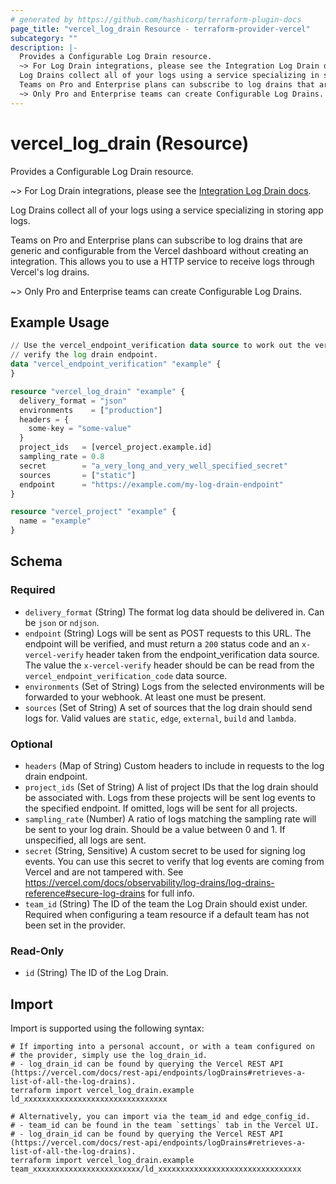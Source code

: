 ```yaml
---
# generated by https://github.com/hashicorp/terraform-plugin-docs
page_title: "vercel_log_drain Resource - terraform-provider-vercel"
subcategory: ""
description: |-
  Provides a Configurable Log Drain resource.
  ~> For Log Drain integrations, please see the Integration Log Drain docs https://vercel.com/docs/observability/log-drains#log-drains-integration.
  Log Drains collect all of your logs using a service specializing in storing app logs.
  Teams on Pro and Enterprise plans can subscribe to log drains that are generic and configurable from the Vercel dashboard without creating an integration. This allows you to use a HTTP service to receive logs through Vercel's log drains.
  ~> Only Pro and Enterprise teams can create Configurable Log Drains.
---
```


# vercel_log_drain (Resource)

Provides a Configurable Log Drain resource.

~> For Log Drain integrations, please see the [Integration Log Drain docs](https://vercel.com/docs/observability/log-drains#log-drains-integration).

Log Drains collect all of your logs using a service specializing in storing app logs.

Teams on Pro and Enterprise plans can subscribe to log drains that are generic and configurable from the Vercel dashboard without creating an integration. This allows you to use a HTTP service to receive logs through Vercel's log drains.

~> Only Pro and Enterprise teams can create Configurable Log Drains.

## Example Usage

```terraform
// Use the vercel_endpoint_verification data source to work out the verification code needed to
// verify the log drain endpoint.
data "vercel_endpoint_verification" "example" {
}

resource "vercel_log_drain" "example" {
  delivery_format = "json"
  environments    = ["production"]
  headers = {
    some-key = "some-value"
  }
  project_ids   = [vercel_project.example.id]
  sampling_rate = 0.8
  secret        = "a_very_long_and_very_well_specified_secret"
  sources       = ["static"]
  endpoint      = "https://example.com/my-log-drain-endpoint"
}

resource "vercel_project" "example" {
  name = "example"
}
```

<!-- schema generated by tfplugindocs -->
## Schema

### Required

- `delivery_format` (String) The format log data should be delivered in. Can be `json` or `ndjson`.
- `endpoint` (String) Logs will be sent as POST requests to this URL. The endpoint will be verified, and must return a `200` status code and an `x-vercel-verify` header taken from the endpoint_verification data source. The value the `x-vercel-verify` header should be can be read from the `vercel_endpoint_verification_code` data source.
- `environments` (Set of String) Logs from the selected environments will be forwarded to your webhook. At least one must be present.
- `sources` (Set of String) A set of sources that the log drain should send logs for. Valid values are `static`, `edge`, `external`, `build` and `lambda`.

### Optional

- `headers` (Map of String) Custom headers to include in requests to the log drain endpoint.
- `project_ids` (Set of String) A list of project IDs that the log drain should be associated with. Logs from these projects will be sent log events to the specified endpoint. If omitted, logs will be sent for all projects.
- `sampling_rate` (Number) A ratio of logs matching the sampling rate will be sent to your log drain. Should be a value between 0 and 1. If unspecified, all logs are sent.
- `secret` (String, Sensitive) A custom secret to be used for signing log events. You can use this secret to verify that log events are coming from Vercel and are not tampered with. See https://vercel.com/docs/observability/log-drains/log-drains-reference#secure-log-drains for full info.
- `team_id` (String) The ID of the team the Log Drain should exist under. Required when configuring a team resource if a default team has not been set in the provider.

### Read-Only

- `id` (String) The ID of the Log Drain.

## Import

Import is supported using the following syntax:

```shell
# If importing into a personal account, or with a team configured on
# the provider, simply use the log_drain_id.
# - log_drain_id can be found by querying the Vercel REST API (https://vercel.com/docs/rest-api/endpoints/logDrains#retrieves-a-list-of-all-the-log-drains).
terraform import vercel_log_drain.example ld_xxxxxxxxxxxxxxxxxxxxxxxxxxxxxxxx

# Alternatively, you can import via the team_id and edge_config_id.
# - team_id can be found in the team `settings` tab in the Vercel UI.
# - log_drain_id can be found by querying the Vercel REST API (https://vercel.com/docs/rest-api/endpoints/logDrains#retrieves-a-list-of-all-the-log-drains).
terraform import vercel_log_drain.example team_xxxxxxxxxxxxxxxxxxxxxxxx/ld_xxxxxxxxxxxxxxxxxxxxxxxxxxxxxxxx
```
